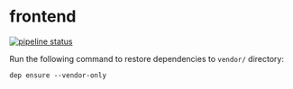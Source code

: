 # frontend
[![pipeline status](https://gitlab.com/telecomproject/frontend/badges/dev/pipeline.svg)](https://gitlab.com/telecomproject/frontend/-/commits/dev)

Run the following command to restore dependencies to `vendor/` directory:

    dep ensure --vendor-only
